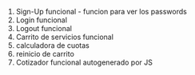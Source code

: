 1) Sign-Up funcional - funcion para ver los passwords
2) Login funcional
3) Logout funcional
4) Carrito de servicios funcional
5) calculadora de cuotas
6) reinicio de carrito
7) Cotizador funcional autogenerado por JS 

